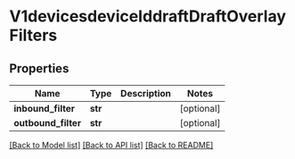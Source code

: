 # V1devicesdeviceIddraftDraftOverlayFilters

## Properties
Name | Type | Description | Notes
------------ | ------------- | ------------- | -------------
**inbound_filter** | **str** |  | [optional] 
**outbound_filter** | **str** |  | [optional] 

[[Back to Model list]](../README.md#documentation-for-models) [[Back to API list]](../README.md#documentation-for-api-endpoints) [[Back to README]](../README.md)

